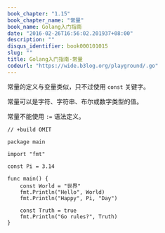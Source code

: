 ```yaml
---
book_chapter: "1.15"
book_chapter_name: "常量"
book_name: Golang入门指南
date: "2016-02-26T16:56:02.201937+08:00"
description: ""
disqus_identifier: book000101015
slug: ""
title: Golang入门指南-常量
codeurl: "https://wide.b3log.org/playground/.go"
---
```





常量的定义与变量类似，只不过使用 `const` 关键字。

常量可以是字符、字符串、布尔或数字类型的值。

常量不能使用 `:=` 语法定义。

```
// +build OMIT

package main

import "fmt"

const Pi = 3.14

func main() {
	const World = "世界"
	fmt.Println("Hello", World)
	fmt.Println("Happy", Pi, "Day")

	const Truth = true
	fmt.Println("Go rules?", Truth)
}

```

